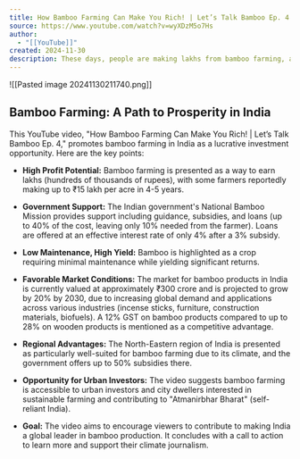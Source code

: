 ```yaml
---
title: How Bamboo Farming Can Make You Rich! | Let’s Talk Bamboo Ep. 4
source: https://www.youtube.com/watch?v=wyXDzM5o7Hs
author:
  - "[[YouTube]]"
created: 2024-11-30
description: These days, people are making lakhs from bamboo farming, and you can too! Wondering how? Let’s Talk Bamboo! Bamboo farming is not just for farmers—it’s a gol...
---
```

![[Pasted image 20241130211740.png]]

## Bamboo Farming: A Path to Prosperity in India

This YouTube video, "How Bamboo Farming Can Make You Rich! | Let’s Talk Bamboo Ep. 4," promotes bamboo farming in India as a lucrative investment opportunity.  Here are the key points:

* **High Profit Potential:**  Bamboo farming is presented as a way to earn lakhs (hundreds of thousands of rupees), with some farmers reportedly making up to ₹15 lakh per acre in 4-5 years.

* **Government Support:** The Indian government's National Bamboo Mission provides support including guidance, subsidies, and loans (up to 40% of the cost, leaving only 10% needed from the farmer).  Loans are offered at an effective interest rate of only 4% after a 3% subsidy.

* **Low Maintenance, High Yield:** Bamboo is highlighted as a crop requiring minimal maintenance while yielding significant returns.

* **Favorable Market Conditions:** The market for bamboo products in India is currently valued at approximately ₹300 crore and is projected to grow by 20% by 2030, due to increasing global demand and applications across various industries (incense sticks, furniture, construction materials, biofuels).  A 12% GST on bamboo products compared to up to 28% on wooden products is mentioned as a competitive advantage.

* **Regional Advantages:** The North-Eastern region of India is presented as particularly well-suited for bamboo farming due to its climate, and the government offers up to 50% subsidies there.

* **Opportunity for Urban Investors:** The video suggests bamboo farming is accessible to urban investors and city dwellers interested in sustainable farming and contributing to "Atmanirbhar Bharat" (self-reliant India).

* **Goal:** The video aims to encourage viewers to contribute to making India a global leader in bamboo production.  It concludes with a call to action to learn more and support their climate journalism.
